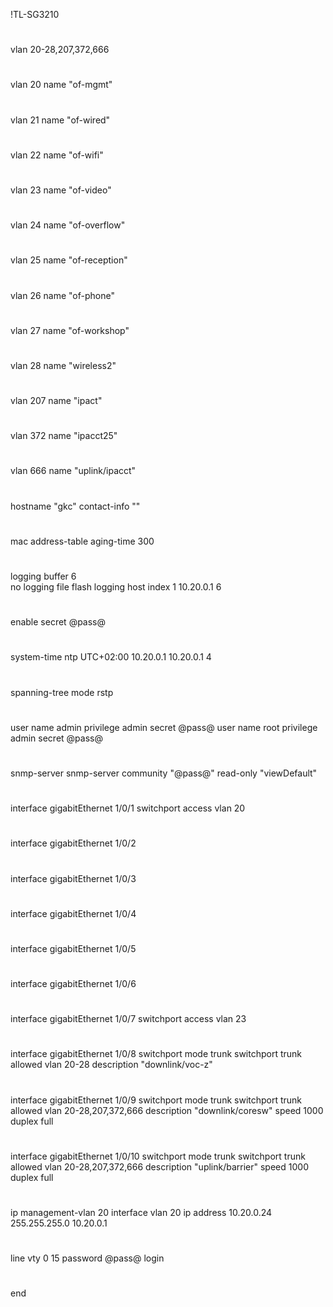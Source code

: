 !TL-SG3210
#
vlan 20-28,207,372,666
#
vlan 20
name "of-mgmt"
#
vlan 21
name "of-wired"
#
vlan 22
name "of-wifi"
#
vlan 23
name "of-video"
#
vlan 24
name "of-overflow"
#
vlan 25
name "of-reception"
#
vlan 26
name "of-phone"
#                                     
vlan 27
name "of-workshop"
#
vlan 28
name "wireless2"
#
vlan 207
name "ipact"
#
vlan 372
name "ipacct25"
#
vlan 666
name "uplink/ipacct"
#
#
#
#
hostname "gkc"
contact-info ""
#
mac address-table aging-time 300
#
logging buffer 6                      
no logging file flash
logging host index 1 10.20.0.1 6
#
enable secret @pass@
#
system-time ntp UTC+02:00 10.20.0.1 10.20.0.1 4
#
spanning-tree mode rstp
#
#
user name admin privilege admin secret @pass@
user name root privilege admin secret @pass@
#
#
#
#
#
#
snmp-server
snmp-server community "@pass@" read-only "viewDefault"
#
interface gigabitEthernet 1/0/1
  switchport access vlan 20
#                                     
interface gigabitEthernet 1/0/2
#
interface gigabitEthernet 1/0/3
#
interface gigabitEthernet 1/0/4
#
interface gigabitEthernet 1/0/5
#
interface gigabitEthernet 1/0/6
#
interface gigabitEthernet 1/0/7
  switchport access vlan 23
#
interface gigabitEthernet 1/0/8
  switchport mode trunk
  switchport trunk allowed vlan 20-28
  description "downlink/voc-z"
#
interface gigabitEthernet 1/0/9
  switchport mode trunk
  switchport trunk allowed vlan 20-28,207,372,666
  description "downlink/coresw"
  speed 1000
  duplex full                         
#
interface gigabitEthernet 1/0/10
  switchport mode trunk
  switchport trunk allowed vlan 20-28,207,372,666
  description "uplink/barrier"
  speed 1000
  duplex full
#
ip management-vlan 20
interface vlan 20
ip address 10.20.0.24 255.255.255.0 10.20.0.1
#
#
line vty 0 15
password @pass@
login
#
end

